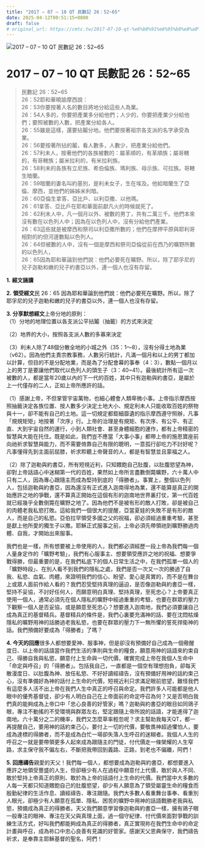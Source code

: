```yaml
---
title: "2017 – 07 – 10 QT 民數記 26：52~65"
date: 2025-04-12T00:51:15+0800
draft: false
# original_url: https://cmtc.tw/2017-07-10-qt-%e6%b0%91%e6%95%b8%e8%a8%98-26%ef%bc%9a5265
---
```


![2017 – 07 – 10 QT 民數記 26：52\~65](/images/qt.jpg   "2017 – 07 – 10 QT 民數記 26：52\~65")

# 2017 – 07 – 10 QT 民數記 26：52\~65

> 民數記 26：52\~65  
> 26：52耶和華曉諭摩西說：  
> 26：53你要按著人名的數目將地分給這些人為業。  
> 26：54人多的，你要把產業多分給他們；人少的，你要把產業少分給他們；要照被數的人數，把產業分給各人。  
> 26：55雖是這樣，還要拈鬮分地。他們要按著祖宗各支派的名字承受為業。  
> 26：56要按著所拈的鬮，看人數多，人數少，把產業分給他們。  
> 26：57利未人，按著他們的各族被數的：屬革順的，有革順族；屬哥轄的，有哥轄族；屬米拉利的，有米拉利族。  
> 26：58利未的各族有立尼族、希伯倫族、瑪利族、母示族、可拉族。哥轄生暗蘭。  
> 26：59暗蘭的妻名叫約基別，是利未女子，生在埃及。他給暗蘭生了亞倫、摩西，並他們的姊姊米利暗。  
> 26：60亞倫生拿答、亞比戶、以利亞撒、以他瑪。  
> 26：61拿答、亞比戶在耶和華面前獻凡火的時候就死了。  
> 26：62利未人中，凡一個月以外、被數的男丁，共有二萬三千。他們本來沒有數在以色列人中；因為在以色列人中，沒有分給他們產業。  
> 26：63這些就是被摩西和祭司以利亞撒所數的；他們在摩押平原與耶利哥相對的約但河邊數點以色列人。  
> 26：64但被數的人中，沒有一個是摩西和祭司亞倫從前在西乃的曠野所數的以色列人，  
> 26：65因為耶和華論到他們說：他們必要死在曠野。所以，除了耶孚尼的兒子迦勒和嫩的兒子約書亞以外，連一個人也沒有存留。

**1.** **經文誦讀**

**2.** **領受經文**民 26：65 因為耶和華論到他們說：他們必要死在曠野。所以，除了耶孚尼的兒子迦勒和嫩的兒子約書亞以外，連一個人也沒有存留。

**3. 分享默想經文**上帝分地的原則：  
（1）分地的地理位置以各支派公平拈鬮（抽籤）的方式來決定

（2）地界的大小，按照各支派人數的多寡來決定

（3）利未人除了48個分散全地的小城之外（35：1～8），沒有分得土地為業（v62）。因為他們主責宗教事務，人數另行統計，凡滿一個月和以上的男丁都加以計算，但目的不是分配地業，而是為了分配會幕的事奉（4：3），數點一個月以上的男丁是要讓他們取代以色列人的頭生子（3：40\~41）。最後統計所有這一次被數的人，都是當年20歲以內的下一代的百姓，其中只有迦勒與約書亞，是屬於上一代僅存的二人，正如上帝所應許的話。

（1）感謝上帝，不但掌管宇宙萬物，也細心體會人類卑微小事。上帝指示摩西按照抽籤決定各族位置、按人數多少決定土地大小、規定利未人只能收取百姓的祭物與十一，卻不能有自己的土地。這一切規定都鉅細靡遺的指示摩西遵守照辦，凡事「規規矩矩」地按著「次序」行。上帝的治理是有規矩、有次序、有公平、有正直、大到宇宙自然的運行，小到人類社會、甚至身體細胞的運作，都有上帝精密的智慧與大能在托住。既是如此，我們豈不應當「大事小事」都帶上帝的施恩寶座前向祂祈求智慧與能力，而不需要倚靠自己有限的聰明，一意孤行卻吃力不討好呢？凡事懂得先到主面前屈膝，祈求聆聽上帝聲音的人，都是有智慧並且蒙福之人。

（2）除了迦勒與約書亞，所有短視近利，只知餵飽自己肚腹，以肚腹慾望為神，卻對上帝話語心中迷糊第一代的百姓，果然如上帝所言盡數倒斃曠野，六十萬人中只有二人，因為專心跟隨主而成為堅持到底的「得勝者」。事實上，整個以色列人，包括迦勒與約書亞，因為還沒有正式進入迦南得地為業，還不能算是真正的開始應許之地的爭戰，還不算真正開始在這個有形的迦南地世界裏打仗，第一代百姓就已經幾乎全數倒斃在曠野之地了。因為他們不是被有形的敵人打敗，卻是被自己的肉體老我私慾打敗。這給我們一個很大的提醒，亞當夏娃的失敗不是有形的敵人，而是自己的私慾。亞伯拉罕領受多國之父的祝福，卻必須經過重重考驗，甚至是獻上他所愛的獨生子以撒。耶穌正式服事之前，上帝必須先帶領祂到曠野勝過肉體、自我，才開始出來服事。

我們也是一樣，所有想要被上帝使用的人，我們都必須經歷一段上帝為我們每一個人量身定作的「曠野考驗」，我們有心服事主、想要領受應許之地的祝福、想要爭戰得勝，但最重要的是，在我們私底下的個人日常生活之中，在我們孤單一個人的「曠野時段」、在別人看不到我們的隱私之處，我們是否一次又一次的勝過了自我、私慾、血氣、肉體，來證明我們的信心、盼望、愛心是真實的，而不是在舞台上或眾人面前作給人看的？我們忍受堅持真理的逼迫，是否像迦勒與約書亞一樣，堅持不妥協，不討好任何人，而願意明白真理、堅持真理，至死忠心？上帝要真正使用一個人，通常必須先在個人隱私的曠野中經過重重的考驗，也要在群眾的壓力下觀察一個人是否妥協，或是願意至死忠心？想要進入迦南地，我們必須要讓自己成為真正的基督精兵。基督精兵的條件是，我們心裏要充滿神的話、要在沈悶枯燥隱私的曠野用神的話勝過老我私慾，也要在群眾的壓力下一無所懼的誓死捍衛神的話。我們預備好要成為「得勝者」了嗎？

**4. 今天的回應**很多人都想要愛神、服事神，但是卻沒有預備好自己成為一個儆醒度日、以上帝的話語當作我們生活的準則與生命的糧食，願意用神的話語來約束自己、得勝自我與私慾，願意付上生命與一切代價，確實完成上帝在我個人生命中「命定與呼召」的「得勝者」。包括我自己，一直都是一個空有理想抱負，卻每天散漫度日、以肚腹為神、放任私慾、不好好讀經禱告，沒有預備好用神的話約束己心，沒有準備好為神的話付上生命的代價，短視近利只求滿足眼前慾望，難怪我們有這麼多人活不出上帝在我們人生中真正的呼召與命定。我們許多人可能都是他人眼中的優秀基督徒，卻少有人明白自己在上帝面前的命定呼召為何？又是否明白我們真的能夠成為上帝口中「忠心良善的好管家」嗎？迦勒與約書亞的眼目如同鴿子眼，專注不動搖的不受環境與群眾左右，堅定跟隨上帝所說的話語，才能進得了迦南地。六十萬分之二的機率，我們又怎麼草率輕忽呢？求主幫助我每天QT，都一再提醒自己，要用神的話約束己心，要付上一切的代價，要敬畏神超過懼怕人，要成為達標的得勝者，而不是成為白忙一場卻失落人生呼召的迷糊者。我個人人生的呼召之一就是要帶領更多人起來成為跟隨主的門徒，付代價走一條榮耀的人生窄路，求主保守我不偏左右，不斷把我帶回到義路、正路，到老也不偏離，阿們！

**5. 回應禱告**親愛的天父！我們每一個人，都想要成為迦勒與約書亞，都想要進入應許之地領受豐盛的人生，但卻極少有人在過程中願意付上代價，敢於與人不同、敢於堅持上帝真正的原則、敢於為上帝的話語付上生命的代價。我們當中大多數的人每一天都只知道餵飽自己的肚腹慾望，卻少有人願意為了領受屬靈生命的糧食而殷勤紀律的生活作息、讀經禱告、專注跟隨。我們大多數人看重舞台事奉、看重別人眼光，卻極少有人願意在孤單、隱私、困苦的曠野中用神的話語戰勝老我與私慾，預備成為真正的得勝者。天父我們願意學習像迦勒與約書亞一樣，擁有鴿子眼一般專注的眼神、專注在天父與真理上面，過一個守紀律、付代價來面對爭戰的訓練生活方式，好叫我們都能夠成為真正的得勝者，真正實現祢在我們生命中的命定計畫與呼召，成為祢口中忠心良善有見識的好管家。感謝天父恩典保守，我們禱告祈求，是奉靠主耶穌基督的聖名，阿們！